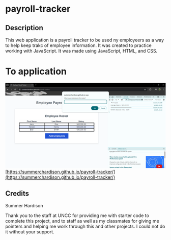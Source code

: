 # payroll-tracker

## Description

This web application is a payroll tracker to be used ny employeers as a way to help keep trakc of employee information. It was created to practice working with JavaScript. It was made using JavaScript, HTML, and CSS.

# To application

![screen shot of application](develop/Screenshot.png)
[https://summerchardison.github.io/payroll-tracker/](https://summerchardison.github.io/payroll-tracker/)

## Credits
Summer Hardison

Thank you to the staff at UNCC for providing me with starter code to complete this project, and to staff as well as my classmates for giving me pointers and helping me work through this and other projects. I could not do it without your support.